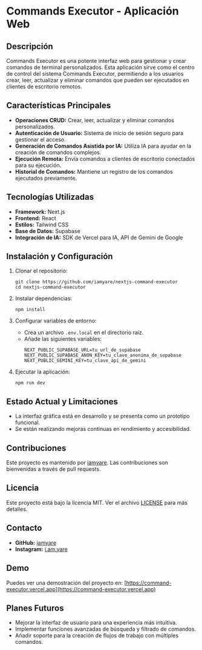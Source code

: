 # Commands Executor - Aplicación Web

## Descripción

Commands Executor es una potente interfaz web para gestionar y crear comandos de terminal personalizados. Esta aplicación sirve como el centro de control del sistema Commands Executor, permitiendo a los usuarios crear, leer, actualizar y eliminar comandos que pueden ser ejecutados en clientes de escritorio remotos.

## Características Principales

- **Operaciones CRUD:** Crear, leer, actualizar y eliminar comandos personalizados.
- **Autenticación de Usuario:** Sistema de inicio de sesión seguro para gestionar el acceso.
- **Generación de Comandos Asistida por IA:** Utiliza IA para ayudar en la creación de comandos complejos.
- **Ejecución Remota:** Envía comandos a clientes de escritorio conectados para su ejecución.
- **Historial de Comandos:** Mantiene un registro de los comandos ejecutados previamente.

## Tecnologías Utilizadas

- **Framework:** Next.js
- **Frontend:** React
- **Estilos:** Tailwind CSS
- **Base de Datos:** Supabase
- **Integración de IA:** SDK de Vercel para IA, API de Gemini de Google

## Instalación y Configuración

1. Clonar el repositorio:

   ```
   git clone https://github.com/iamyare/nextjs-command-executor
   cd nextjs-command-executor
   ```

2. Instalar dependencias:

   ```
   npm install
   ```

3. Configurar variables de entorno:

   - Crea un archivo `.env.local` en el directorio raíz.
   - Añade las siguientes variables:
     ```
     NEXT_PUBLIC_SUPABASE_URL=tu_url_de_supabase
     NEXT_PUBLIC_SUPABASE_ANON_KEY=tu_clave_anonima_de_supabase
     NEXT_PUBLIC_GEMINI_KEY=tu_clave_api_de_gemini
     ```

4. Ejecutar la aplicación:
   ```
   npm run dev
   ```

## Estado Actual y Limitaciones

- La interfaz gráfica está en desarrollo y se presenta como un prototipo funcional.
- Se están realizando mejoras continuas en rendimiento y accesibilidad.

## Contribuciones

Este proyecto es mantenido por [iamyare](https://github.com/iamyare). Las contribuciones son bienvenidas a través de pull requests.

## Licencia

Este proyecto está bajo la licencia MIT. Ver el archivo [LICENSE](LICENSE) para más detalles.

## Contacto

- **GitHub:** [iamyare](https://github.com/iamyare)
- **Instagram:** [i.am.yare](https://www.instagram.com/i.am.yare)

## Demo

Puedes ver una demostración del proyecto en: [https://command-executor.vercel.app](https://command-executor.vercel.app)

## Planes Futuros

- Mejorar la interfaz de usuario para una experiencia más intuitiva.
- Implementar funciones avanzadas de búsqueda y filtrado de comandos.
- Añadir soporte para la creación de flujos de trabajo con múltiples comandos.
